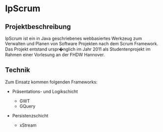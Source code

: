 # IpScrum #

## Projektbeschreibung ##
IpScrum ist ein in Java geschriebenes webbasiertes Werkzeug zum Verwalten und Planen von Software Projekten nach dem Scrum Framework.
Das Projekt entstand urspr�nglich im Jahr 2011 als Studentenprojekt im Rahmen einer Vorlesung an der FHDW Hannover.

## Technik ##
Zum Einsatz kommen folgenden Frameworks:

* Präsentations- und Logikschicht

	* GWT
	* GQuery

* Persistenzschicht

	* xStream